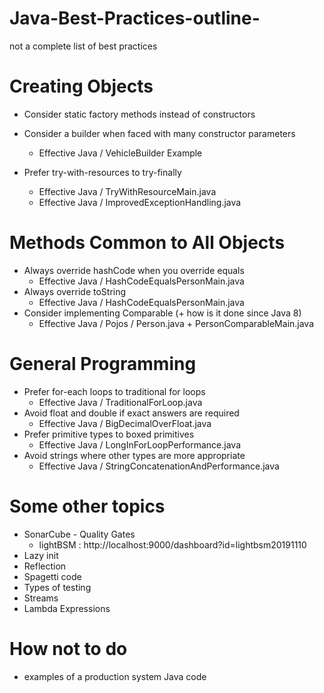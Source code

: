 # Java-Best-Practices-outline-
  not a complete list of best practices

# Creating Objects
  - Consider static factory methods instead of constructors
    
  - Consider a builder when faced with many constructor parameters 
    - Effective Java / VehicleBuilder Example
  - Prefer try-with-resources to try-finally
    - Effective Java / TryWithResourceMain.java
    - Effective Java / ImprovedExceptionHandling.java
 
# Methods Common to All Objects
  - Always override hashCode when you override equals
    - Effective Java / HashCodeEqualsPersonMain.java
  - Always override toString
    - Effective Java / HashCodeEqualsPersonMain.java 
  - Consider implementing Comparable (+ how is it done since Java 8)
    - Effective Java / Pojos / Person.java + PersonComparableMain.java

# General Programming
  - Prefer for-each loops to traditional for loops
    - Effective Java / TraditionalForLoop.java
  - Avoid float and double if exact answers are required
    - Effective Java / BigDecimalOverFloat.java
  - Prefer primitive types to boxed primitives
    - Effective Java / LongInForLoopPerformance.java
  - Avoid strings where other types are more appropriate
    - Effective Java / StringConcatenationAndPerformance.java
  
  
# Some other topics
  - SonarCube - Quality Gates
    - lightBSM : http://localhost:9000/dashboard?id=lightbsm20191110
  - Lazy init
  - Reflection
  - Spagetti code
  - Types of testing
  - Streams
  - Lambda Expressions
  
# How not to do
  - examples of a production system Java code
